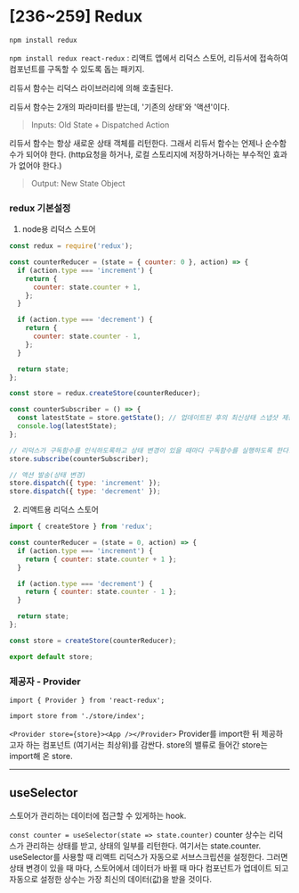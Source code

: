 # [236~259] Redux

`npm install redux`

`npm install redux react-redux`
: 리액트 앱에서 리덕스 스토어, 리듀서에 접속하여 컴포넌트를 구독할 수 있도록 돕는 패키지.

리듀서 함수는 리덕스 라이브러리에 의해 호출된다.

리듀서 함수는 2개의 파라미터를 받는데, '기존의 상태'와 '액션'이다.

> Inputs: Old State + Dispatched Action

리듀서 함수는 항상 새로운 상태 객체를 리턴한다. 그래서 리듀서 함수는 언제나 순수함수가 되어야 한다. (http요청을 하거나, 로컬 스토리지에 저장하거나하는 부수적인 효과가 없어야 한다.)

> Output: New State Object

### redux 기본설정

1. node용 리덕스 스토어

```js
const redux = require('redux');

const counterReducer = (state = { counter: 0 }, action) => {
  if (action.type === 'increment') {
    return {
      counter: state.counter + 1,
    };
  }

  if (action.type === 'decrement') {
    return {
      counter: state.counter - 1,
    };
  }

  return state;
};

const store = redux.createStore(counterReducer);

const counterSubscriber = () => {
  const latestState = store.getState(); // 업데이트된 후의 최신상태 스냅샷 제공.
  console.log(latestState);
};

// 리덕스가 구독함수를 인식하도록하고 상태 변경이 있을 때마다 구독함수를 실행하도록 한다.
store.subscribe(counterSubscriber);

// 액션 발송(상태 변경)
store.dispatch({ type: 'increment' });
store.dispatch({ type: 'decrement' });
```

2. 리액트용 리덕스 스토어

```js
import { createStore } from 'redux';

const counterReducer = (state = 0, action) => {
  if (action.type === 'increment') {
    return { counter: state.counter + 1 };
  }

  if (action.type === 'decrement') {
    return { counter: state.counter - 1 };
  }

  return state;
};

const store = createStore(counterReducer);

export default store;
```

### 제공자 - Provider

`import { Provider } from 'react-redux';`

`import store from './store/index';`

`<Provider store={store}><App /></Provider>`
Provider를 import한 뒤 제공하고자 하는 컴포넌트 (여기서는 최상위)를 감싼다. store의 밸류로 들어간 store는 import해 온 store.

---

## useSelector

스토어가 관리하는 데이터에 접근할 수 있게하는 hook.

`const counter = useSelector(state => state.counter)`
counter 상수는 리덕스가 관리하는 상태를 받고, 상태의 일부를 리턴한다. 여기서는 state.counter.
useSelector를 사용할 때 리액트 리덕스가 자동으로 서브스크립션을 설정한다. 그러면 상태 변경이 있을 때 마다, 스토어에서 데이터가 바뀔 때 마다 컴포넌트가 업데이트 되고 자동으로 설정한 상수는 가장 최신의 데이터(값)을 받을 것이다.
